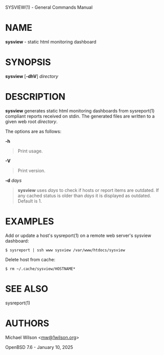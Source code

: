 SYSVIEW(1) - General Commands Manual

# NAME

**sysview** - static html monitoring dashboard

# SYNOPSIS

**sysview**
\[**-dhV**]
*directory*

# DESCRIPTION

**sysview**
generates static html monitoring dashboards
from
sysreport(1)
compliant reports received on stdin.
The generated files are written to a given web root
*directory*.

The options are as follows:

**-h**

> Print usage.

**-V**

> Print version.

**-d** *days*

> **sysview**
> uses
> *days*
> to check if hosts or report items are outdated. If any cached
> status is older than
> *days*
> it is displayed as outdated. Default is 1.

# EXAMPLES

Add or update a host's
sysreport(1)
on a remote
web server's sysview dashboard:

	$ sysreport | ssh www sysview /var/www/htdocs/sysview

Delete host from cache:

	$ rm ~/.cache/sysview/HOSTNAME*

# SEE ALSO

sysreport(1)

# AUTHORS

Michael Wilson &lt;[mw@1wilson.org](mailto:mw@1wilson.org)&gt;

OpenBSD 7.6 - January 10, 2025
